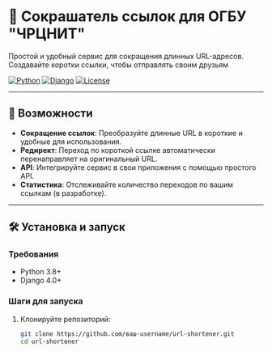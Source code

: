 # 🔗 Сокрашатель ссылок для ОГБУ "ЧРЦНИТ"

Простой и удобный сервис для сокращения длинных URL-адресов. Создавайте коротки ссылки, чтобы отправлять своим друзьям

[![Python](https://img.shields.io/badge/Python-3.8%2B-blue)](https://www.python.org/)
[![Django](https://img.shields.io/badge/Django-4.0%2B-green)](https://www.djangoproject.com/)
[![License](https://img.shields.io/badge/License-MIT-yellow)](https://opensource.org/licenses/MIT)

---

## 🚀 Возможности

- **Сокращение ссылок**: Преобразуйте длинные URL в короткие и удобные для использования.
- **Редирект**: Переход по короткой ссылке автоматически перенаправляет на оригинальный URL.
- **API**: Интегрируйте сервис в свои приложения с помощью простого API.
- **Статистика**: Отслеживайте количество переходов по вашим ссылкам (в разработке).

---

## 🛠 Установка и запуск

### Требования

- Python 3.8+
- Django 4.0+

### Шаги для запуска

1. Клонируйте репозиторий:
   ```bash
   git clone https://github.com/ваш-username/url-shortener.git
   cd url-shortener
